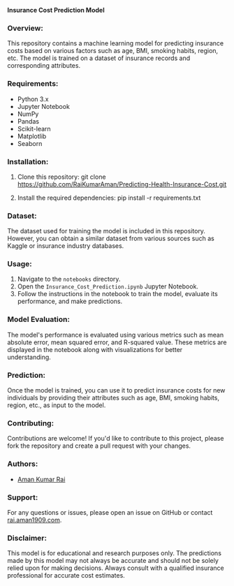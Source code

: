 **Insurance Cost Prediction Model**

### Overview:
This repository contains a machine learning model for predicting insurance costs based on various factors such as age, BMI, smoking habits, region, etc. The model is trained on a dataset of insurance records and corresponding attributes.

### Requirements:
- Python 3.x
- Jupyter Notebook
- NumPy
- Pandas
- Scikit-learn
- Matplotlib
- Seaborn

### Installation:
1. Clone this repository:
   git clone https://github.com/RaiKumarAman/Predicting-Health-Insurance-Cost.git


2. Install the required dependencies:
   pip install -r requirements.txt

### Dataset:
The dataset used for training the model is included in this repository. However, you can obtain a similar dataset from various sources such as Kaggle or insurance industry databases.

### Usage:
1. Navigate to the `notebooks` directory.
2. Open the `Insurance_Cost_Prediction.ipynb` Jupyter Notebook.
3. Follow the instructions in the notebook to train the model, evaluate its performance, and make predictions.

### Model Evaluation:
The model's performance is evaluated using various metrics such as mean absolute error, mean squared error, and R-squared value. These metrics are displayed in the notebook along with visualizations for better understanding.

### Prediction:
Once the model is trained, you can use it to predict insurance costs for new individuals by providing their attributes such as age, BMI, smoking habits, region, etc., as input to the model.

### Contributing:
Contributions are welcome! If you'd like to contribute to this project, please fork the repository and create a pull request with your changes.

### Authors:
- [Aman Kumar Rai](https://github.com/RaiKumarAman)

### Support:
For any questions or issues, please open an issue on GitHub or contact [rai.aman1909.com](mailto:rai.aman1909@gmail.com).

### Disclaimer:
This model is for educational and research purposes only. The predictions made by this model may not always be accurate and should not be solely relied upon for making decisions. Always consult with a qualified insurance professional for accurate cost estimates.

